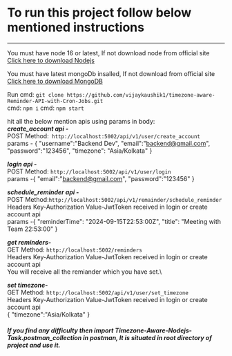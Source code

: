 # To run this project follow below mentioned instructions
***

You must have node 16 or latest, If not download node from official site\
[Click here to download Nodejs](https://nodejs.org/ene)

You must have latest mongoDb insalled, If not download from official site\
[Click here to download MongoDB](https://www.mongodb.com/try/download/community)

Run cmd: ```git clone https://github.com/vijaykaushik1/timezone-aware-Reminder-API-with-Cron-Jobs.git```\
cmd: ```npm i```
cmd: ```npm start```

hit all the below mention apis using params in body:\
***create_account api -***\
POST Method:``` http://localhost:5002/api/v1/user/create_account```\
params - {
    "username":"Backend Dev",
    "email":"backend@gmail.com",
    "password":"123456",
    "timezone": "Asia/Kolkata"
}

***login api -***\
POST Method: ```http://localhost:5002/api/v1/user/login```\
params -{
    "email":"backend@gmail.com",
    "password":"123456"
}

***schedule_reminder api -***\
POST Method:```http://localhost:5002/api/v1/remainder/schedule_reminder```\
Headers Key-Authorization Value-JwtToken received in login or create account api \
params -{
  "reminderTime": "2024-09-15T22:53:00Z",
  "title": "Meeting with Team 22:53:00"
}

***get reminders-***\
GET Method: ```http://localhost:5002/reminders```\
Headers Key-Authorization Value-JwtToken received in login or create account api\
You will receive all the remiander which you have set.\

***set timezone-***\
GET Method: ```http://localhost:5002/api/v1/user/set_timezone```\
Headers Key-Authorization Value-JwtToken received in login or create account api\
{
    "timezone":"Asia/Kolkata"
}

##### If you find any difficulty then import Timezone-Aware-Nodejs-Task.postman_collection in postman, It is situated in root directory of project and use it.
